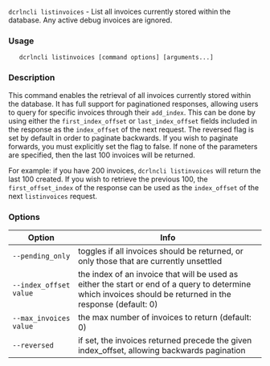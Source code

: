 `dcrlncli listinvoices` - List all invoices currently stored within the database. Any active debug invoices are ignored.

### Usage
```
   dcrlncli listinvoices [command options] [arguments...]
```

### Description

This command enables the retrieval of all invoices currently stored
within the database. It has full support for paginationed responses,
allowing users to query for specific invoices through their `add_index`.
This can be done by using either the `first_index_offset` or
`last_index_offset` fields included in the response as the `index_offset` of
the next request. The reversed flag is set by default in order to
paginate backwards. If you wish to paginate forwards, you must
explicitly set the flag to false. If none of the parameters are
specified, then the last 100 invoices will be returned.

For example: if you have 200 invoices, `dcrlncli listinvoices` will return
the last 100 created. If you wish to retrieve the previous 100, the
`first_offset_index` of the response can be used as the `index_offset` of
the next `listinvoices` request.

### Options
|Option|Info|
|--|--|
|`--pending_only`|        toggles if all invoices should be returned, or only those that are currently unsettled|
|`--index_offset value`|  the index of an invoice that will be used as either the start or end of a query to determine which invoices should be returned in the response (default: 0)|
|`--max_invoices value`|  the max number of invoices to return (default: 0)|
|`--reversed`|            if set, the invoices returned precede the given index_offset, allowing backwards pagination|
